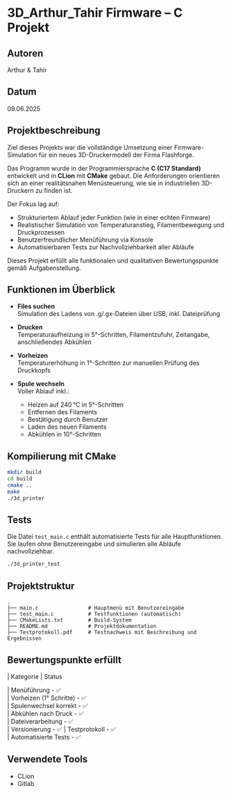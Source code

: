 # 3D_Arthur_Tahir Firmware – C Projekt

##  Autoren
Arthur & Tahir

##  Datum
09.06.2025

##  Projektbeschreibung
Ziel dieses Projekts war die vollständige Umsetzung einer Firmware-Simulation für ein neues 3D-Druckermodell der Firma Flashforge. 

Das Programm wurde in der Programmiersprache **C (C17 Standard)** entwickelt und in **CLion** mit **CMake** gebaut. Die Anforderungen orientieren sich an einer realitätsnahen Menüsteuerung, wie sie in industriellen 3D-Druckern zu finden ist.

Der Fokus lag auf:
- Strukturiertem Ablauf jeder Funktion (wie in einer echten Firmware)
- Realistischer Simulation von Temperaturanstieg, Filamentbewegung und Druckprozessen
- Benutzerfreundlicher Menüführung via Konsole
- Automatisierbaren Tests zur Nachvollziehbarkeit aller Abläufe

Dieses Projekt erfüllt alle funktionalen und qualitativen Bewertungspunkte gemäß Aufgabenstellung.

##  Funktionen im Überblick
- **Files suchen**  
  Simulation des Ladens von .g/.gx-Dateien über USB, inkl. Dateiprüfung

- **Drucken**  
  Temperaturaufheizung in 5°-Schritten, Filamentzufuhr, Zeitangabe, anschließendes Abkühlen

- **Vorheizen**  
  Temperaturerhöhung in 1°-Schritten zur manuellen Prüfung des Druckkopfs

- **Spule wechseln**  
  Voller Ablauf inkl.:
  - Heizen auf 240 °C in 5°-Schritten
  - Entfernen des Filaments
  - Bestätigung durch Benutzer
  - Laden des neuen Filaments
  - Abkühlen in 10°-Schritten

##  Kompilierung mit CMake
```bash
mkdir build
cd build
cmake ..
make
./3d_printer
```

##  Tests
Die Datei `test_main.c` enthält automatisierte Tests für alle Hauptfunktionen.  
Sie laufen ohne Benutzereingabe und simulieren alle Abläufe nachvollziehbar.

```bash
./3d_printer_test
```

##  Projektstruktur
```
.
├── main.c                # Hauptmenü mit Benutzereingabe
├── test_main.c           # Testfunktionen (automatisch)
├── CMakeLists.txt        # Build-System
├── README.md             # Projektdokumentation
├── Testprotokoll.pdf     # Testnachweis mit Beschreibung und Ergebnissen
```

##  Bewertungspunkte erfüllt

| Kategorie               | Status   

| Menüführung             - ✅        
| Vorheizen (1° Schritte) - ✅        
| Spulenwechsel korrekt   - ✅        
| Abkühlen nach Druck     - ✅        
| Dateiverarbeitung       - ✅        
| Versionierung           - ✅ 
| Testprotokoll           - ✅        
| Automatisierte Tests    - ✅        

##  Verwendete Tools
- CLion
- Gitlab


